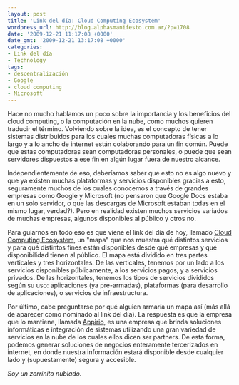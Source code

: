 ```yaml
---
layout: post
title: 'Link del día: Cloud Computing Ecosystem'
wordpress_url: http://blog.alphasmanifesto.com.ar/?p=1708
date: '2009-12-21 11:17:08 +0000'
date_gmt: '2009-12-21 13:17:08 +0000'
categories:
- Link del día
- Technology
tags:
- descentralización
- Google
- cloud computing
- Microsoft
---
```


Hace no mucho hablamos un poco sobre la importancia y los beneficios del cloud computing, o la computación en la nube, como muchos quieren traducir el término. Volviendo sobre la idea, es el concepto de tener sistemas distribuidos para los cuales muchas computadoras físicas a lo largo y a lo ancho de internet están colaborando para un fin común. Puede que estas computadoras sean computadoras personales, o puede que sean servidores dispuestos a ese fin en algún lugar fuera de nuestro alcance.

Independientemente de eso, deberíamos saber que esto no es algo nuevo y que ya existen muchas plataformas y servicios disponibles gracias a esto, seguramente muchos de los cuales conocemos a través de grandes empresas como Google y Microsoft (no pensaron que Google Docs estaba en un solo servidor, o que las descargas de Microsoft estaban todas en el mismo lugar, verdad?). Pero en realidad existen muchos servicios variados de muchas empresas, algunos disponibles al público y otros no.

Para guiarnos en todo eso es que viene el link del día de hoy, llamado [Cloud Computing Ecosystem](http://www.appirio.com/ecosystem/), un "mapa" que nos muestra qué distintos servicios y para qué distintos fines están disponibles desde qué empresas y qué disponibilidad tienen al público. El mapa está dividido en tres partes verticales y tres horizontales. De las verticales, tenemos por un lado a los servicios disponibles públicamente, a los servicios pagos, y a servicios privados. De las horizontales, tenemos los tipos de servicios divididos según su uso: aplicaciones (ya pre-armadas), plataformas (para desarrollo de aplicaciones), o servicios de infraestructura.

Por último, cabe preguntarse por qué alguien armaría un mapa así (más allá de aparecer como nominado al link del día). La respuesta es que la empresa que lo mantiene, llamada [Appirio](http://www.appirio.com/), es una empresa que brinda soluciones informáticas e integración de sistemas utilizando una gran variedad de servicios en la nube de los cuales ellos dicen ser partners. De esta forma, podemos generar soluciones de negocios enteramente tercerizados en internet, en donde nuestra información estará disponible desde cualquier lado y (supuestamente) segura y accesible.

_Soy un zorrinito nublado._
